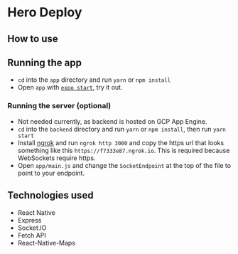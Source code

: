 # Hero Deploy

## How to use

## Running the app

- `cd` into the `app` directory and run `yarn` or `npm install`
- Open `app` with [`expo start`](https://docs.expo.io/versions/latest/workflow/expo-cli/), try it out.

### Running the server (optional)

- Not needed currently, as backend is hosted on GCP App Engine.
- `cd` into the `backend` directory and run `yarn` or `npm install`, then run `yarn start`
- Install [ngrok](https://ngrok.com/download) and run `ngrok http 3000` and copy the https url that looks something like this `https://f7333e87.ngrok.io`. This is required because WebSockets require https.
- Open `app/main.js` and change the `SocketEndpoint` at the top of the file to point to your endpoint.

## Technologies used

- React Native
- Express
- Socket.IO
- Fetch API
- React-Native-Maps
